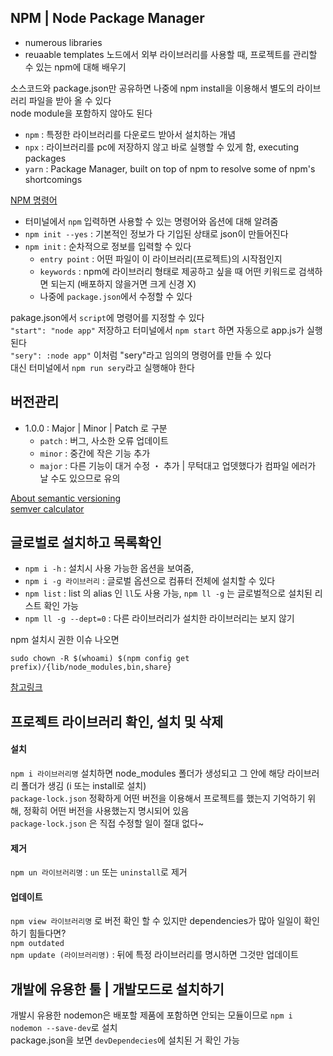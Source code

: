 ## NPM | Node Package Manager

- numerous libraries
- reuaable templates
  노드에서 외부 라이브러리를 사용할 때, 프로젝트를 관리할 수 있는 npm에 대해 배우기

소스코드와 package.json만 공유하면 나중에 npm install을 이용해서 별도의 라이브러리 파일을 받아 올 수 있다  
node module을 포함하지 않아도 된다

- `npm` : 특정한 라이브러리를 다운로드 받아서 설치하는 개념
- `npx` : 라이브러리를 pc에 저장하지 않고 바로 실행할 수 있게 함, executing packages
- `yarn` : Package Manager, built on top of npm to resolve some of npm's shortcomings

[NPM 명령어](https://docs.npmjs.com/cli/v7/commands)

- 터미널에서 `npm` 입력하면 사용할 수 있는 명령어와 옵션에 대해 알려줌
- `npm init --yes` : 기본적인 정보가 다 기입된 상태로 json이 만들어진다
- `npm init` : 순차적으로 정보를 입력할 수 있다
  - `entry point` : 어떤 파일이 이 라이브러리(프로젝트)의 시작점인지
  - `keywords` : npm에 라이브러리 형태로 제공하고 싶을 때 어떤 키워드로 검색하면 되는지 (배포하지 않을거면 크게 신경 X)
  - 나중에 `package.json`에서 수정할 수 있다

pakage.json에서 `script`에 명령어를 지정할 수 있다  
`"start": "node app"` 저장하고 터미널에서 `npm start` 하면 자동으로 app.js가 실행된다  
`"sery": :node app"` 이처럼 "sery"라고 임의의 명령어를 만들 수 있다  
대신 터미널에서 `npm run sery`라고 실행해야 한다

## 버전관리

- 1.0.0 : Major | Minor | Patch 로 구분
  - `patch` : 버그, 사소한 오류 업데이트
  - `minor` : 중간에 작은 기능 추가
  - `major` : 다른 기능이 대거 수정 ・ 추가 | 무턱대고 업뎃했다가 컴파일 에러가 날 수도 있으므로 유의

[About semantic versioning](https://docs.npmjs.com/about-semantic-versioning)  
[semver calculator](https://semver.npmjs.com/)

## 글로벌로 설치하고 목록확인

- `npm i -h` : 설치시 사용 가능한 옵션을 보여줌,
- `npm i -g 라이브러리` : 글로벌 옵션으로 컴퓨터 전체에 설치할 수 있다
- `npm list` : list 의 alias 인 `ll`도 사용 가능, `npm ll -g` 는 글로벌적으로 설치된 리스트 확인 가능
- `npm ll -g --dept=0` : 다른 라이브러리가 설치한 라이브러리는 보지 않기

npm 설치시 권한 이슈 나오면

```shell
sudo chown -R $(whoami) $(npm config get prefix)/{lib/node_modules,bin,share}
```

[참고링크](https://stackoverflow.com/questions/47252451/permission-denied-when-installing-npm-modules-in-osx/47252840)

## 프로젝트 라이브러리 확인, 설치 및 삭제

#### 설치

`npm i 라이브러리명` 설치하면 node_modules 폴더가 생성되고 그 안에 해당 라이브러리 폴더가 생김 (i 또는 install로 설치)  
`package-lock.json` 정확하게 어떤 버전을 이용해서 프로젝트를 했는지 기억하기 위해, 정확히 어떤 버전을 사용했는지 명시되어 있음  
`package-lock.json` 은 직접 수정할 일이 절대 없다~

#### 제거

`npm un 라이브러리명` : `un` 또는 `uninstall`로 제거

#### 업데이트

`npm view 라이브러리명` 로 버전 확인 할 수 있지만 dependencies가 많아 일일이 확인하기 힘들다면?  
`npm outdated`  
`npm update (라이브러리명)` : 뒤에 특정 라이브러리를 명시하면 그것만 업데이트

## 개발에 유용한 툴 | 개발모드로 설치하기

개발시 유용한 nodemon은 배포할 제품에 포함하면 안되는 모듈이므로 `npm i nodemon --save-dev`로 설치  
package.json을 보면 `devDependecies`에 설치된 거 확인 가능
